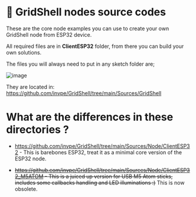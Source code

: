 # 👷 GridShell nodes source codes

These are the core node examples you can use to create your own GridShell node from ESP32 device.

All required files are in **ClientESP32** folder, from there you can build your own solutions.

The files you will always need to put in any sketch folder are;

![image](https://github.com/invpe/GridShell/assets/106522950/46dd89e3-c8a2-4977-b927-65a3c8451493)

They are located in: https://github.com/invpe/GridShell/tree/main/Sources/GridShell



# What are the differences in these directories ?


- https://github.com/invpe/GridShell/tree/main/Sources/Node/ClientESP32 - This is barebones ESP32, treat it as a minimal core version of the ESP32 node.

- ~~https://github.com/invpe/GridShell/tree/main/Sources/Node/ClientESP32_M5ATOM - This is a juiced up version for USB M5 Atom sticks, includes some callbacks handling and LED illuminations :)~~ This is now obsolete.

